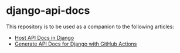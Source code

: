 # django-api-docs

This repository is to be used as a companion to the following articles:

- [Host API Docs in Django](https://blog.rama.io/host-api-docs-in-django)
- [Generate API Docs for Django with GitHub Actions](https://blog.rama.io/generate-api-docs-for-django-with-github-actions)
